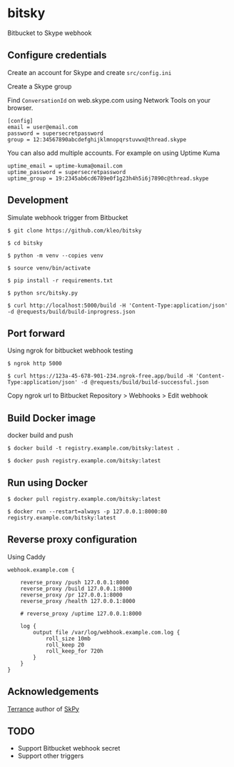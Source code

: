 # bitsky

Bitbucket to Skype webhook

## Configure credentials

Create an account for Skype and create `src/config.ini`

Create a Skype group 

Find `ConversationId` on web.skype.com using Network Tools on your browser.

```
[config]
email = user@email.com
password = supersecretpassword
group = 12:34567890abcdefghijklmnopqrstuvwx@thread.skype
```

You can also add multiple accounts. For example on using Uptime Kuma 

```
uptime_email = uptime-kuma@omail.com
uptime_password = supersecretpassword
uptime_group = 19:2345ab6cd6789e0f1g23h4h5i6j7890c@thread.skype
```

## Development

Simulate webhook trigger from Bitbucket

```
$ git clone https://github.com/kleo/bitsky

$ cd bitsky

$ python -m venv --copies venv

$ source venv/bin/activate

$ pip install -r requirements.txt

$ python src/bitsky.py

$ curl http://localhost:5000/build -H 'Content-Type:application/json' -d @requests/build/build-inprogress.json
```

## Port forward 

Using ngrok for bitbucket webhook testing

```
$ ngrok http 5000

$ curl https://123a-45-678-901-234.ngrok-free.app/build -H 'Content-Type:application/json' -d @requests/build/build-successful.json
```

Copy ngrok url to Bitbucket Repository > Webhooks > Edit webhook

## Build Docker image

docker build and push

```
$ docker build -t registry.example.com/bitsky:latest .

$ docker push registry.example.com/bitsky:latest
```

## Run using Docker

```
$ docker pull registry.example.com/bitsky:latest

$ docker run --restart=always -p 127.0.0.1:8000:80 registry.example.com/bitsky:latest
```

## Reverse proxy configuration

Using Caddy

```
webhook.example.com {

    reverse_proxy /push 127.0.0.1:8000
	reverse_proxy /build 127.0.0.1:8000
	reverse_proxy /pr 127.0.0.1:8000
	reverse_proxy /health 127.0.0.1:8000

	# reverse_proxy /uptime 127.0.0.1:8000

	log {
		output file /var/log/webhook.example.com.log {
			roll_size 10mb
			roll_keep 20
			roll_keep_for 720h
		}
	}
}
```

## Acknowledgements

[Terrance](https://github.com/Terrance) author of [SkPy](https://github.com/Terrance/SkPy)

## TODO

- Support Bitbucket webhook secret
- Support other triggers
